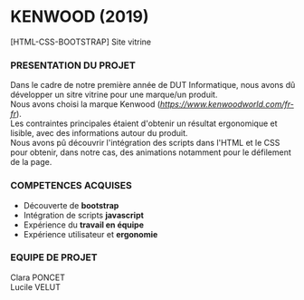 # KENWOOD     (2019)
[HTML-CSS-BOOTSTRAP] Site vitrine


### PRESENTATION DU PROJET

Dans le cadre de notre première année de DUT Informatique, nous avons dû développer un sitre vitrine pour une marque/un produit.   
Nous avons choisi la marque Kenwood (*https://www.kenwoodworld.com/fr-fr*).  
Les contraintes principales étaient d'obtenir un résultat ergonomique et lisible, avec des informations autour du produit.  
Nous avons pû découvrir l'intégration des scripts dans l'HTML et le CSS pour obtenir, dans notre cas, des animations notamment pour le défilement de la page.

### COMPETENCES ACQUISES 

* Découverte de __bootstrap__  
* Intégration de scripts __javascript__  
* Expérience du __travail en équipe__   
* Expérience utilisateur et __ergonomie__  
 

### EQUIPE DE PROJET 

Clara PONCET  
Lucile VELUT    
